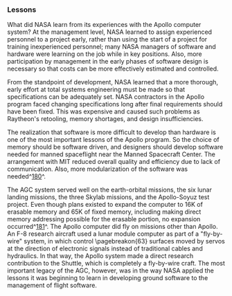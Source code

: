 ### Lessons

What did NASA learn from its experiences with the Apollo
computer system? At the management level, NASA learned to assign
experienced personnel to a project early, rather than using the start of
a project for training inexperienced personnel; many NASA managers of
software and hardware were learning on the job while in key positions.
Also, more participation by management in the early phases of software
design is necessary so that costs can be more effectively estimated and
controlled.

From the standpoint of development, NASA learned that a more thorough,
early effort at total systems engineering must be made so that
specifications can be adequately set. NASA contractors in the Apollo
program faced changing specifications long after final requirements
should have been fixed. This was expensive and caused such problems as
Raytheon's retooling, memory shortages, and design insufficiencies.

The realization that software is more difficult to develop than hardware
is one of the most important lessons of the Apollo program. So the
choice of memory should be software driven, and designers should develop
software needed for manned spaceflight near the Manned Spacecraft
Center. The arrangement with MIT reduced overall quality and efficiency
due to lack of communication. Also, more modularization of the software
was needed^[180](#source2)^.

The AGC system served well on the earth-orbital missions, the six lunar
landing missions, the three Skylab missions, and the Apollo-Soyuz test
project. Even though plans existed to expand the computer to 16K of
erasable memory and 65K of fixed memory, including making direct memory
addressing possible for the erasable portion, no expansion
occurred^[181](#source2)^. The Apollo computer did fly on
missions other than Apollo. An F-8 research aircraft used a lunar module
computer as part of a "fly-by-wire" system, in which control
\pagebreakon{63} surfaces moved by servos at the direction of electronic
signals instead of traditional cables and hydraulics. In that way, the
Apollo system made a direct research contribution to the Shuttle, which
is completely a fly-by-wire craft. The most important legacy of the AGC,
however, was in the way NASA applied the lessons it was beginning to
learn in developing ground software to the management of flight
software.
